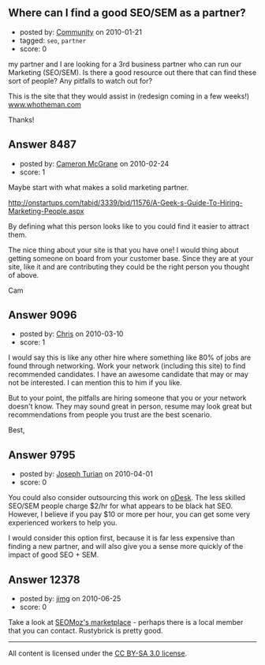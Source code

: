 ## Where can I find a good SEO/SEM as a partner?

- posted by: [Community](https://stackexchange.com/users/-1/-1-community) on 2010-01-21
- tagged: `seo`, `partner`
- score: 0

my partner and I are looking for a 3rd business partner who can run our Marketing (SEO/SEM). Is there a good resource out there that can find these sort of people? Any pitfalls to watch out for?

This is the site that they would assist in (redesign coming in a few weeks!)
www.whotheman.com

Thanks!


## Answer 8487

- posted by: [Cameron McGrane](https://stackexchange.com/users/-1/1010-cameron-mcgrane) on 2010-02-24
- score: 1

Maybe start with what makes a solid marketing partner.

http://onstartups.com/tabid/3339/bid/11576/A-Geek-s-Guide-To-Hiring-Marketing-People.aspx

By defining what this person looks like to you could find it easier to attract them.

The nice thing about your site is that you have one! I would thing about getting someone on board from your customer base. Since they are at your site, like it and are contributing they could be the right person you thought of above.

Cam


## Answer 9096

- posted by: [Chris](https://stackexchange.com/users/-1/412-chris) on 2010-03-10
- score: 1

I would say this is like any other hire where something like 80% of jobs are found through networking. Work your network (including this site) to find recommended candidates. I have an awesome candidate that may or may not be interested. I can mention this to him if you like.

But to your point, the pitfalls are hiring someone that you or your network doesn't know. They may sound great in person, resume may look great but recommendations from people you trust are the best scenario.

Best,



## Answer 9795

- posted by: [Joseph Turian](https://stackexchange.com/users/-1/423-joseph-turian) on 2010-04-01
- score: 0

<p>You could also consider outsourcing this work on <a href="http://odesk.com" rel="nofollow">oDesk</a>.
The less skilled SEO/SEM people charge $2/hr for what appears to be black hat SEO.
However, I believe if you pay $10 or more per hour, you can get some very experienced workers to help you.</p>

<p>I would consider this option first, because it is far less expensive than finding a new partner, and will also give you a sense more quickly of the impact of good SEO + SEM.</p>



## Answer 12378

- posted by: [jimg](https://stackexchange.com/users/-1/2380-jimg) on 2010-06-25
- score: 0

<p>Take a look at <a href="http://www.seomoz.org/marketplace" rel="nofollow">SEOMoz's marketplace</a> - perhaps there is a local member that you can contact.  Rustybrick is pretty good.</p>




---

All content is licensed under the [CC BY-SA 3.0 license](https://creativecommons.org/licenses/by-sa/3.0/).
